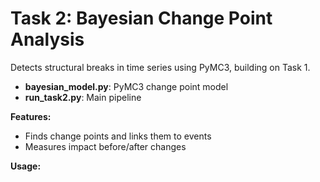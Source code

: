 # Task 2: Bayesian Change Point Analysis

Detects structural breaks in time series using PyMC3, building on Task 1.

- **bayesian_model.py**: PyMC3 change point model
- **run_task2.py**: Main pipeline

**Features:**
- Finds change points and links them to events
- Measures impact before/after changes

**Usage:**